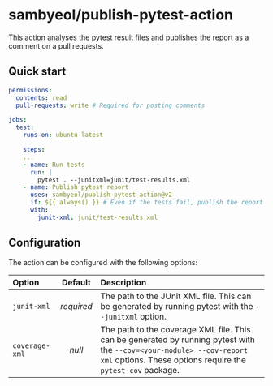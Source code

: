 # sambyeol/publish-pytest-action

This action analyses the pytest result files and publishes the report as a
comment on a pull requests.

## Quick start

```yaml
permissions:
  contents: read
  pull-requests: write # Required for posting comments

jobs:
  test:
    runs-on: ubuntu-latest

    steps:
    ...
    - name: Run tests
      run: |
        pytest . --junitxml=junit/test-results.xml
    - name: Publish pytest report
      uses: sambyeol/publish-pytest-action@v2
      if: ${{ always() }} # Even if the tests fail, publish the report
      with:
        junit-xml: junit/test-results.xml
```

## Configuration

The action can be configured with the following options:

| Option         |  Default   | Description                                                                                                                                                                         |
| :------------- | :--------: | :---------------------------------------------------------------------------------------------------------------------------------------------------------------------------------- |
| `junit-xml`    | _required_ | The path to the JUnit XML file. This can be generated by running pytest with the `--junitxml` option.                                                                               |
| `coverage-xml` |   _null_   | The path to the coverage XML file. This can be generated by running pytest with the `--cov=<your-module> --cov-report xml` options. These options require the `pytest-cov` package. |
